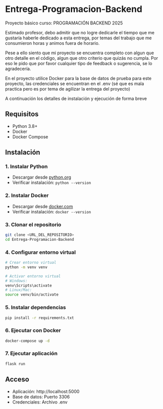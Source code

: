 # Entrega-Programacion-Backend
Proyecto básico curso: PROGRAMACIÓN BACKEND 2025

Estimado profesor, debo admitir que no logre dedicarle el tiempo que me gustaría haberle dedicado a esta entrega, por temas del trabajo que me consumieron horas y animos fuera de horario.

Pese a ello siento que mi proyecto se encuentra completo con algun que otro detalle en el código, algun que otro criterio que quizás no cumpla. Por eso le pido que por favor cualquier tipo de feedback o sugerencia, se lo agradecería.

En el proyecto utilice Docker para la base de datos de prueba para este proyecto, las credenciales se encuentran en el .env (sé que es mala practica pero es por tema de agilizar la entrega del proyecto)

A continuación los detalles de instalación y ejecución de forma breve

## Requisitos
- Python 3.8+
- Docker
- Docker Compose

## Instalación

### 1. Instalar Python
- Descargar desde [python.org](https://www.python.org/downloads/)
- Verificar instalación: `python --version`

### 2. Instalar Docker
- Descargar desde [docker.com](https://www.docker.com/get-started)
- Verificar instalación: `docker --version`

### 3. Clonar el repositorio
```bash
git clone <URL_DEL_REPOSITORIO>
cd Entrega-Programacion-Backend
```

### 4. Configurar entorno virtual
```bash
# Crear entorno virtual
python -m venv venv

# Activar entorno virtual
# Windows:
venv\Scripts\activate
# Linux/Mac:
source venv/bin/activate
```

### 5. Instalar dependencias
```bash
pip install -r requirements.txt
```

### 6. Ejecutar con Docker
```bash
docker-compose up -d
```

### 7. Ejecutar aplicación
```bash
flask run
```

## Acceso
- Aplicación: http://localhost:5000
- Base de datos: Puerto 3306
- Credenciales: Archivo .env
